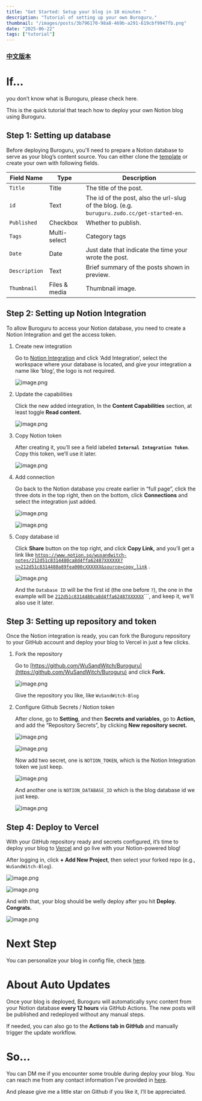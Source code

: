 ```yaml
---
title: "Get Started: Setup your blog in 10 minutes "
description: "Tutorial of setting up your own Buroguru."
thumbnail: "/images/posts/3b796170-98a8-469b-a291-619cbf9947fb.png"
date: "2025-06-22"
tags: ["tutorial"]
---
```


### [中文版本](https://buroguru.zudo.cc/posts/get-started-zh)


# If…


you don’t know what is Buroguru, please check here.


This is the quick tutorial that teach how to deploy your own Notion blog using Buroguru.


## Step 1: Setting up database


Before deploying Buroguru, you'll need to prepare a Notion database to serve as your blog’s content source. You can either clone the [template](/21ad51c831448068b621f3b5def5dd2d) or create your own with following fields.


| Field Name    | Type          | Description                                                                                 |
| ------------- | ------------- | ------------------------------------------------------------------------------------------- |
| `Title`       | Title         | The title of the post.                                                                      |
| `id`          | Text          | The id of the post, also the url-slug of the blog. (e.g. `buruguru.zudo.cc/get-started-en`. |
| `Published`   | Checkbox      | Whether to publish.                                                                         |
| `Tags`        | Multi-select  | Category tags                                                                               |
| `Date`        | Date          | Just date that indicate the time your wrote the post.                                       |
| `Description` | Text          | Brief summary of the posts shown in preview.                                                |
| `Thumbnail`   | Files & media | Thumbnail image.                                                                            |


## Step 2: Setting up Notion Integration


To allow Buroguru to access your Notion database, you need to create a Notion Integration and get the access token.

1. Create new integration

	Go to [Notion Integration](https://www.notion.so/profile/integrations) and click ‘Add Integration’, select the workspace where your database is located, and give your integration a name like ‘blog’, the logo is not required.


	![image.png](/images/posts/368345c3-d33f-4a1a-a8b2-ba24730589fa.png)

2. Update the capabilities

	Click the new added integration, In the **Content Capabilities** section, at least toggle **Read content.**


	![image.png](/images/posts/64b9d0ca-6209-42b8-a1f4-0be3eb679a7c.png)

3. Copy Notion token

	After creating it, you’ll see a field labeled **`Internal Integration Token`**. Copy this token, we’ll use it later.


	![image.png](/images/posts/8c8adf71-84b5-47b4-8ff4-91f15a0937ef.png)

4. Add connection

	Go back to the Notion database you create earlier in “full page”, click the three dots in the top right, then on the bottom, click **Connections** and select the integration just added.


	![image.png](/images/posts/5b82d477-913e-4934-a96b-1cca4c1b3d4f.png)


	![image.png](/images/posts/e7937407-5ad0-45ca-8ad4-75c059b1ae08.png)

5. Copy database id

	Click **Share** button on the top right, and click **Copy Link,** and you’ll get a link like [`https://www.notion.so/wusandwitch-notes/212d51c8314480ca8d4ffa62487XXXXXX?v=212d51c8314480a89fea000cXXXXXX&source=copy_link`](https://www.notion.so/wusandwitch-notes/212d51c8314480ca8d4ffa624873e734?v=212d51c8314480a89fea000c43f4e73f) .


	![image.png](/images/posts/d98ebd98-e73e-47e2-9e38-24bb2ef86040.png)


	And the `Database ID` will be the first id (the one before `?`), the one in the example will be  [`212d51c8314480ca8d4ffa62487XXXXXX`](https://www.notion.so/wusandwitch-notes/212d51c8314480ca8d4ffa624873e734?v=212d51c8314480a89fea000c43f4e73f)```, and keep it, we'll also use it later.


## Step 3: Setting up repository and token


Once the Notion integration is ready, you can fork the Buroguru repository to your GitHub account and deploy your blog to Vercel in just a few clicks.

1. Fork the repository

	Go to [https://github.com/WuSandWitch/Buroguru](https://github.com/WuSandWitch/Buroguru) and click **Fork.**


	![image.png](/images/posts/f7c1743b-82b6-42e0-9ec8-acbed58575ff.png)


	Give the repository you like, like `WuSandWitch-Blog`

2. Configure Github Secrets /  Notion token

	After clone, go to **Setting**, and then **Secrets and variables**, go to **Action,** and add the “Repository Secrets”, by clicking **New repository secret.**


	![image.png](/images/posts/98f391aa-5c83-4673-b600-2a64ad351a30.png)


	![image.png](/images/posts/98c49cd6-93db-4bd6-b2e2-96d40f31d6cb.png)


	Now add two secret, one is `NOTION_TOKEN`, which is the Notion Integration token we just keep.


	![image.png](/images/posts/48429730-7b67-4828-acc1-46732b8c856a.png)


	And another one is `NOTION_DATABASE_ID` which is the blog database id we just keep.


	![image.png](/images/posts/3b3c7d39-1524-49ed-a06d-c7f58f7fa3b4.png)


## Step 4: Deploy to Vercel


With your GitHub repository ready and secrets configured, it’s time to deploy your blog to [Vercel](https://vercel.com/) and go live with your Notion-powered blog!


After logging in, click **+ Add New Project**, then select your forked repo (e.g., `WuSandWitch-Blog`).


![image.png](/images/posts/300f2a32-bb39-46f7-8941-9104df62ea73.png)


![image.png](/images/posts/85133c1c-c5f5-4237-9763-f9447451faf4.png)


And with that, your blog should be welly deploy after you hit **Deploy. Congrats.**


![image.png](/images/posts/a47f5ba4-8473-4c64-9a76-4b50750ed249.png)


# Next Step


You can personalize your blog in config file, check [here](https://buroguru.zudo.cc/posts/config-guide-en).


# About Auto Updates


Once your blog is deployed, Buroguru will automatically sync content from your Notion database **every 12 hours** via GitHub Actions. The new posts will be published and redeployed without any manual steps.


If needed, you can also go to the **Actions tab in GitHub** and manually trigger the update workflow.


# So…


You can DM me if you encounter some trouble during deploy your blog. You can reach me from any contact information I’ve provided in [here](https://wusandwitch.zudo.cc/).


And please give me a little star on Github if you like it, I’ll be appreciated.

